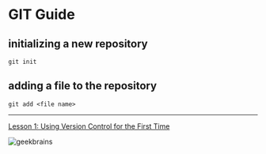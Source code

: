 # GIT Guide

## initializing a new repository

```
git init
```

## adding a file to the repository

```
git add <file name>
```
---
[Lesson 1: Using Version Control for the First Time](https://gbcdn.mrgcdn.ru/uploads/record/200805/attachment/e77de445be0303148fd4d66c5a7466b8.mp4)

![geekbrains](geekbrains.jpg)